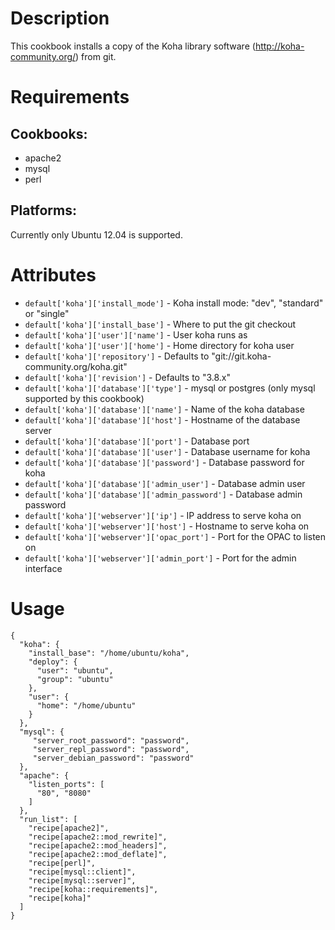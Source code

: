 Description
===========

This cookbook installs a copy of the Koha library software (http://koha-community.org/) from git.

Requirements
============

## Cookbooks:

* apache2
* mysql
* perl

## Platforms:

Currently only Ubuntu 12.04 is supported.

Attributes
==========

* `default['koha']['install_mode']` - Koha install mode: "dev", "standard" or "single"
* `default['koha']['install_base']` - Where to put the git checkout
* `default['koha']['user']['name']` - User koha runs as
* `default['koha']['user']['home']` - Home directory for koha user
* `default['koha']['repository']` - Defaults to "git://git.koha-community.org/koha.git"
* `default['koha']['revision']` - Defaults to "3.8.x"
* `default['koha']['database']['type']` - mysql or postgres (only mysql supported by this cookbook)
* `default['koha']['database']['name']` - Name of the koha database
* `default['koha']['database']['host']` - Hostname of the database server
* `default['koha']['database']['port']` - Database port
* `default['koha']['database']['user']` - Database username for koha
* `default['koha']['database']['password']` - Database password for koha
* `default['koha']['database']['admin_user']` - Database admin user
* `default['koha']['database']['admin_password']` - Database admin password
* `default['koha']['webserver']['ip']` - IP address to serve koha on
* `default['koha']['webserver']['host']` - Hostname to serve koha on
* `default['koha']['webserver']['opac_port']` - Port for the OPAC to listen on
* `default['koha']['webserver']['admin_port']` - Port for the admin interface

Usage
=====

    {
      "koha": {
        "install_base": "/home/ubuntu/koha",
        "deploy": {
          "user": "ubuntu",
          "group": "ubuntu"
        },
        "user": {
          "home": "/home/ubuntu"
        }
      },
      "mysql": {
         "server_root_password": "password",
         "server_repl_password": "password",
         "server_debian_password": "password"
      },
      "apache": {
        "listen_ports": [
          "80", "8080"
        ]
      },
      "run_list": [
        "recipe[apache2]",
        "recipe[apache2::mod_rewrite]",
        "recipe[apache2::mod_headers]",
        "recipe[apache2::mod_deflate]",
        "recipe[perl]",
        "recipe[mysql::client]",
        "recipe[mysql::server]",
        "recipe[koha::requirements]",
        "recipe[koha]"
      ]
    }
